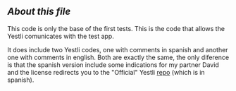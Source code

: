 ## _About this file_
This code is only the base of the first tests. This is the code that allows the Yestli comunicates with the test app.

It does include two Yestli codes, one with comments in spanish and another one with comments in english. Both are exactly the same, the only diference is that the spanish version include some indications for my partner David and the license redirects you to the "Official" Yestli [repo](https://github.com/Yestli/Yestli-Project) (which is in spanish).

